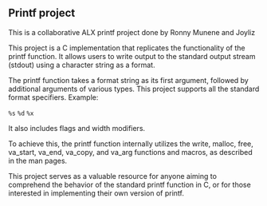## Printf project

This is a collaborative ALX printf project done by Ronny Munene and Joyliz

This project is a C implementation that replicates the functionality of the printf function. It allows users to write output to the standard output stream (stdout) using a character string as a format.

The printf function takes a format string as its first argument, followed by additional arguments of various types. This project supports all the standard format specifiers.
Example:

``%s``
``%d``
``%x``
 
It also includes flags and width modifiers.

To achieve this, the printf function internally utilizes the write, malloc, free, va_start, va_end, va_copy, and va_arg functions and macros, as described in the man pages.

This project serves as a valuable resource for anyone aiming to comprehend the behavior of the standard printf function in C, or for those interested in implementing their own version of printf.
